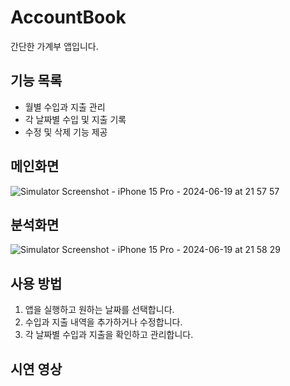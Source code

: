 # AccountBook

간단한 가계부 앱입니다.

## 기능 목록

- 월별 수입과 지출 관리
- 각 날짜별 수입 및 지출 기록
- 수정 및 삭제 기능 제공

## 메인화면

![Simulator Screenshot - iPhone 15 Pro - 2024-06-19 at 21 57 57](https://github.com/hs-1971431-chaesuhyun/AccountBook/assets/63581424/c0314c88-0255-427d-b702-cdb0da5c06c2)

## 분석화면

![Simulator Screenshot - iPhone 15 Pro - 2024-06-19 at 21 58 29](https://github.com/hs-1971431-chaesuhyun/AccountBook/assets/63581424/ad4767b6-f989-4e02-8147-185459c0ecc8)


## 사용 방법

1. 앱을 실행하고 원하는 날짜를 선택합니다.
2. 수입과 지출 내역을 추가하거나 수정합니다.
3. 각 날짜별 수입과 지출을 확인하고 관리합니다.

## 시연 영상


